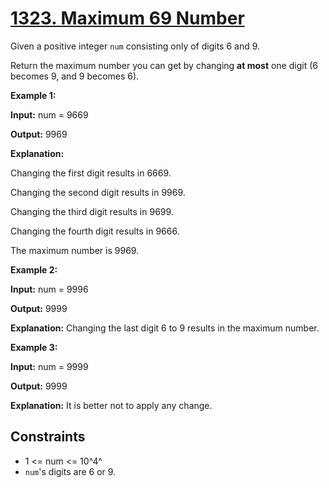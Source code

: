 # [1323. Maximum 69 Number](https://leetcode.com/problems/maximum-69-number/)

Given a positive integer `num` consisting only of digits 6 and 9.

Return the maximum number you can get by changing **at most** one digit (6 becomes 9, and 9 becomes 6).

**Example 1:**

**Input:** num = 9669

**Output:** 9969

**Explanation:**

Changing the first digit results in 6669.

Changing the second digit results in 9969.

Changing the third digit results in 9699.

Changing the fourth digit results in 9666.

The maximum number is 9969.

**Example 2:**

**Input:** num = 9996

**Output:** 9999

**Explanation:** Changing the last digit 6 to 9 results in the maximum number.

**Example 3:**

**Input:** num = 9999

**Output:** 9999

**Explanation:** It is better not to apply any change.

## Constraints

- 1 <= num <= 10^4^
- `num`'s digits are 6 or 9.
